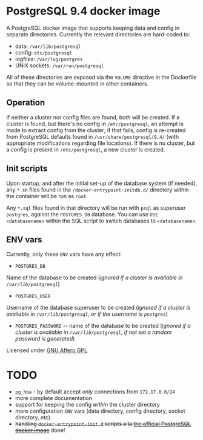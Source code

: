 # PostgreSQL 9.4 docker image

A PostgreSQL docker image that supports keeping data and config in separate directories. Currently the relevant directories are hard-coded to:
 - data: `/var/lib/postgresql`
 - config: `etc/postgresql`
 - logfiles: `/var/log/postgres`
 - UNIX sockets: `/var/run/postgresql`

All of these directories are exposed via the `VOLUME` directive in the Dockerfile so that they can be volume-mounted in other containers.

## Operation

If neither a cluster nor config files are found, both will be created. If a cluster is found, but there's no config in `/etc/postgresql`, an attempt is made to extract config from the cluster; if that fails, config is re-created from PostgreSQL defaults found in `/usr/share/postgresql/9.4/` (with appropriate modifications regarding file locations). If there is no cluster, but a config is present in `/etc/postgresql`, a new cluster is created.

## Init scripts

Upon startup, and after the initial set-up of the database system (if needed), any `*.sh` files found in the `/docker-entrypoint-initdb.d/` directory within the container will be run as `root`.

Any `*.sql` files found in that directory will be run with `psql` as superuser `postgres`, against the `POSTGRES_DB` database. You can use `USE <databasename>` within the SQL script to switch databases to `<databasename>`.

## ENV vars

Currently, only these `ENV` vars have any effect:

 - `POSTGRES_DB`
 
Name of the database to be created (*ignored if a cluster is available in `/var/lib/postgresql`*)

 - `POSTGRES_USER`
 
Username of the database superuser to be created (*ignored if a cluster is available in `/var/lib/postgresql`, or if the username is `postgres`*)

 - `POSTGRES_PASSWORD` -- name of the database to be created (*ignored if a cluster is available in `/var/lib/postgresql`, if not set a random password is generated*)

Licensed under [GNU Affero GPL](https://gnu.org/licenses/agpl.html).

# TODO

 - `pg_hba` - by default accept *only* connections from `172.17.0.0/24`
 - more complete documentation
 - support for keeping the config *within* the cluster directory
 - more configuration `ENV` vars (data directory, config directory, socket directory, etc)
 - ~~handling `docker-entrypoint-init.d` scripts a'la [the official PostgreSQL docker image](https://github.com/docker-library/postgres/blob/master/9.4/docker-entrypoint.sh#L76)~~ done!

